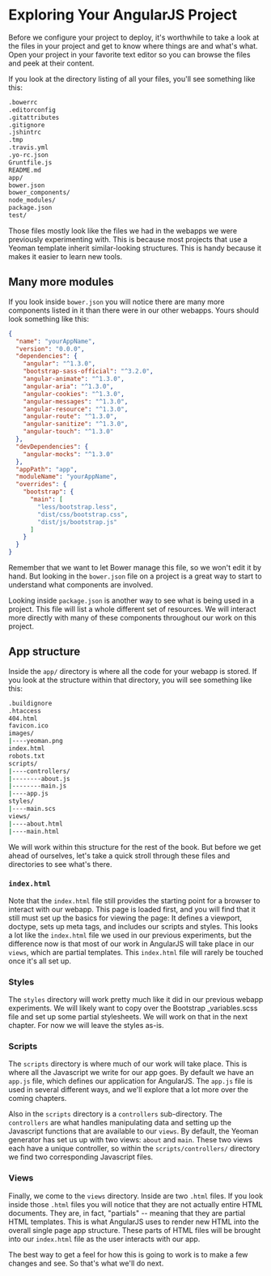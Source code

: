 # Exploring Your AngularJS Project
Before we configure your project to deploy, it's worthwhile to take a look at the files in your project and get to know where things are and what's what. Open your project in your favorite text editor so you can browse the files and peek at their content.

If you look at the directory listing of all your files, you'll see something like this:

```bash
.bowerrc
.editorconfig
.gitattributes
.gitignore
.jshintrc
.tmp
.travis.yml
.yo-rc.json
Gruntfile.js
README.md
app/
bower.json
bower_components/
node_modules/
package.json
test/
```

Those files mostly look like the files we had in the webapps we were previously experimenting with. This is because most projects that use a Yeoman template inherit similar-looking structures. This is handy because it makes it easier to learn new tools. 

## Many more modules
If you look inside `bower.json` you will notice there are many more components listed in it than there were in our other webapps. Yours should look something like this:

```json
{
  "name": "yourAppName",
  "version": "0.0.0",
  "dependencies": {
    "angular": "^1.3.0",
    "bootstrap-sass-official": "^3.2.0",
    "angular-animate": "^1.3.0",
    "angular-aria": "^1.3.0",
    "angular-cookies": "^1.3.0",
    "angular-messages": "^1.3.0",
    "angular-resource": "^1.3.0",
    "angular-route": "^1.3.0",
    "angular-sanitize": "^1.3.0",
    "angular-touch": "^1.3.0"
  },
  "devDependencies": {
    "angular-mocks": "^1.3.0"
  },
  "appPath": "app",
  "moduleName": "yourAppName",
  "overrides": {
    "bootstrap": {
      "main": [
        "less/bootstrap.less",
        "dist/css/bootstrap.css",
        "dist/js/bootstrap.js"
      ]
    }
  }
}
```

Remember that we want to let Bower manage this file, so we won't edit it by hand. But looking in the `bower.json` file on a project is a great way to start to understand what components are involved.

Looking inside `package.json` is another way to see what is being used in a project. This file will list a whole different set of resources. We will interact more directly with many of these components throughout our work on this project.

## App structure
Inside the `app/` directory is where all the code for your webapp is stored. If you look at the structure within that directory, you will see something like this:

```bash
.buildignore
.htaccess
404.html
favicon.ico
images/
|----yeoman.png
index.html
robots.txt
scripts/
|----controllers/
|--------about.js
|--------main.js
|----app.js
styles/
|----main.scs
views/
|----about.html
|----main.html
```

We will work within this structure for the rest of the book. But before we get ahead of ourselves, let's take a quick stroll through these files and directories to see what's there.

### `index.html`
Note that the `index.html` file still provides the starting point for a browser to interact with our webapp. This page is loaded first, and you will find that it still must set up the basics for viewing the page: It defines a viewport, doctype, sets up meta tags, and includes our scripts and styles. This looks a lot like the `index.html` file we used in our previous experiments, but the difference now is that most of our work in AngularJS will take place in our `views`, which are partial templates. This `index.html` file will rarely be touched once it's all set up.

### Styles
The `styles` directory will work pretty much like it did in our previous webapp experiments. We will likely want to copy over the Bootstrap _variables.scss file and set up some partial stylesheets. We will work on that in the next chapter. For now we will leave the styles as-is.


### Scripts
The `scripts` directory is where much of our work will take place. This is where all the Javascript we write for our app goes. By default we have an `app.js` file, which defines our application for AngularJS. The `app.js` file is used in several different ways, and we'll explore that a lot more over the coming chapters.

Also in the `scripts` directory is a `controllers` sub-directory. The `controllers` are what handles manipulating data and setting up the Javascript functions that are available to our `views`. By default, the Yeoman generator has set us up with two views: `about` and `main`. These two views each have a unique controller, so within the `scripts/controllers/` directory we find two corresponding Javascript files.

### Views
Finally, we come to the `views` directory. Inside are two `.html` files. If you look inside those `.html` files you will notice that they are not actually entire HTML documents. They are, in fact, "partials" -- meaning that they are partial HTML templates. This is what AngularJS uses to render new HTML into the overall single page app structure. These parts of HTML files will be brought into our `index.html` file as the user interacts with our app.

The best way to get a feel for how this is going to work is to make a few changes and see. So that's what we'll do next.


